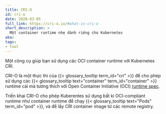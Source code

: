 ```yaml
---
title: CRI-O
id: cri-o
date: 2020-03-05
full_link: https://cri-o.io/#what-is-cri-o
short_description: >
  Một container runtime nhẹ dành riêng cho Kubernetes
aka:
tags:
- tool
---
```

Một công cụ giúp bạn sử dụng các OCI container runtime với Kubernetes CRI.

<!--more-->

CRI-O là một thực thi của {{< glossary_tooltip term_id="cri" >}} để cho phép sử dụng các {{< glossary_tooltip text="container" term_id="container" >}} runtime cái mà tương thích với Open Container Initiative (OCI)
[runtime spec](http://www.github.com/opencontainers/runtime-spec).

Triển khai CRI-O cho phép Kuberentes sử dụng bất kì OCI-compliant runtime như container runtime để chạy {{< glossary_tooltip text="Pods" term_id="pod" >}}, và để lấy CRI container image từ các remote registry.